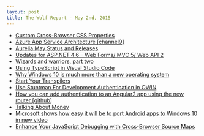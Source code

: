 ```yaml
---
layout: post
title: The Wolf Report - May 2nd, 2015
---
```


- [Custom Cross-Browser CSS Properties](http://www.yearofmoo.com/2015/04/cross-browser-custom-css-properties.html)
- [Azure App Service Architecture [channel9]](http://channel9.msdn.com/Events/Build/2015/2-628)
- [Aurelia May Status and Releases](http://blog.durandal.io/2015/05/01/aurelia-may-status-and-releases/)
- [Updates for ASP.NET 4.6 – Web Forms/ MVC 5/ Web API 2](http://blogs.msdn.com/b/webdev/archive/2015/04/30/updates-for-asp-net-4-6-web-forms-mvc-5-web-api-2.aspx)
- [Wizards and warriors, part two](http://ericlippert.com/2015/04/30/wizards-and-warriors-part-two/)
- [Using TypeScript in Visual Studio Code](http://blogs.msdn.com/b/typescript/archive/2015/04/30/using-typescript-in-visual-studio-code.aspx)
- [Why Windows 10 is much more than a new operating system](http://www.continuousimprover.com/2015/05/why-windows-10-is-much-more-than-new.html)
- [Start Your Transpilers](http://odetocode.com/blogs/scott/archive/2015/05/01/start-your-transpilers.aspx)
- [Use Stuntman For Development Authentication in OWIN](http://www.khalidabuhakmeh.com/use-stuntman-for-development-authentication-in-owin)
- [How you can add authentication to an Angular2 app using the new router [github]](https://github.com/auth0/angular2-authentication-sample)
- [Talking About Money](http://www.kalzumeus.com/2015/05/01/talking-about-money/)
- [Microsoft shows how easy it will be to port Android apps to Windows 10 in new video](http://www.windowscentral.com/microsoft-shows-how-easy-it-will-be-port-android-apps-windows-10-new-video)
- [Enhance Your JavaScript Debugging with Cross-Browser Source Maps](http://www.sitepoint.com/enhance-your-javascript-debugging-with-cross-browser-source-maps/)
